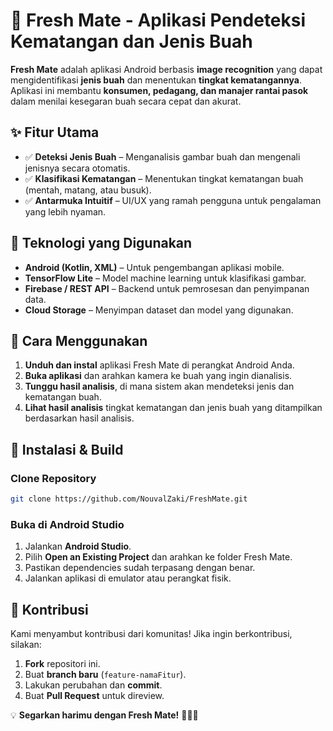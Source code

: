# 🍏 Fresh Mate - Aplikasi Pendeteksi Kematangan dan Jenis Buah

**Fresh Mate** adalah aplikasi Android berbasis **image recognition** yang dapat mengidentifikasi **jenis buah** dan menentukan **tingkat kematangannya**. Aplikasi ini membantu **konsumen, pedagang, dan manajer rantai pasok** dalam menilai kesegaran buah secara cepat dan akurat.

## ✨ Fitur Utama
- ✅ **Deteksi Jenis Buah** – Menganalisis gambar buah dan mengenali jenisnya secara otomatis.
- ✅ **Klasifikasi Kematangan** – Menentukan tingkat kematangan buah (mentah, matang, atau busuk).
- ✅ **Antarmuka Intuitif** – UI/UX yang ramah pengguna untuk pengalaman yang lebih nyaman.

## 🔧 Teknologi yang Digunakan
- **Android (Kotlin, XML)** – Untuk pengembangan aplikasi mobile.
- **TensorFlow Lite** – Model machine learning untuk klasifikasi gambar.
- **Firebase / REST API** – Backend untuk pemrosesan dan penyimpanan data.
- **Cloud Storage** – Menyimpan dataset dan model yang digunakan.

## 📌 Cara Menggunakan
1. **Unduh dan instal** aplikasi Fresh Mate di perangkat Android Anda.
2. **Buka aplikasi** dan arahkan kamera ke buah yang ingin dianalisis.
3. **Tunggu hasil analisis**, di mana sistem akan mendeteksi jenis dan kematangan buah.
4. **Lihat hasil analisis** tingkat kematangan dan jenis buah yang ditampilkan berdasarkan hasil analisis.

## 🚀 Instalasi & Build
### Clone Repository
```bash
git clone https://github.com/NouvalZaki/FreshMate.git
```

### Buka di Android Studio
1. Jalankan **Android Studio**.
2. Pilih **Open an Existing Project** dan arahkan ke folder Fresh Mate.
3. Pastikan dependencies sudah terpasang dengan benar.
4. Jalankan aplikasi di emulator atau perangkat fisik.

## 📎 Kontribusi
Kami menyambut kontribusi dari komunitas! Jika ingin berkontribusi, silakan:
1. **Fork** repositori ini.
2. Buat **branch baru** (`feature-namaFitur`).
3. Lakukan perubahan dan **commit**.
4. Buat **Pull Request** untuk direview.

💡 **Segarkan harimu dengan Fresh Mate!** 🍎🍌🍉
